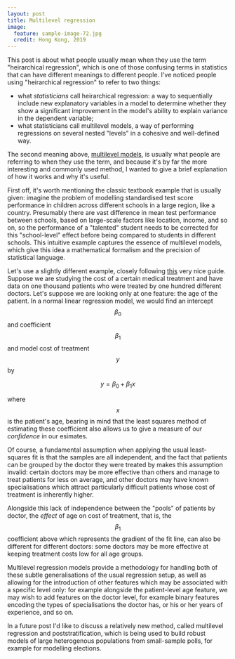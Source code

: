 ```yaml
---
layout: post
title: Multilevel regression
image:
  feature: sample-image-72.jpg
  credit: Hong Kong, 2019
---
```


This post is about what people usually mean when they use the term "heirarchical regression", which is one of those confusing terms in statistics that can have different meanings to different people. I've noticed people using "heirarchical regression" to refer to two things:

- what *statisticians* call heirarchical regression: a way to sequentially include new explanatory variables in a model to determine whether they show a significant improvement in the model's ability to explain variance in the dependent variable;
- what statisticians call multilevel models, a way of performing regressions on several nested "levels" in a cohesive and well-defined way. 

The second meaning above, [multilevel models](https://en.wikipedia.org/wiki/Multilevel_model), is usually what people are referring to when they use the term, and because it's by far the more interesting and commonly used method, I wanted to give a brief explanation of how it works and why it's useful. 

First off, it's worth mentioning the classic textbook example that is usually given: imagine the problem of modelling standardised test score performance in children across different schools in a large region, like a country. Presumably there are vast difference in mean test performance between schools, based on large-scale factors like location, income, and so on, so the performance of a "talented" student needs to be corrected for this "school-level" effect before being compared to students in different schools. This intuitive example captures the essence of multilevel models, which give this idea a mathematical formalism and the precision of statistical language.

Let's use a slightly different example, closely following [this](https://www.researchgate.net/profile/Carl_Van_Walraven/publication/11999297_An_Introduction_to_Multilevel_Regression_Models/links/5512c73a0cf268a4aaeb0e3a/An-Introduction-to-Multilevel-Regression-Models.pdf) very nice guide. Suppose we are studying the cost of a certain medical treatment and have data on one thousand patients who were treated by one hundred different doctors. Let's suppose we are looking only at one feature: the age of the patient. In a normal linear regression model, we would find an intercept $$\beta_0$$ and coefficient $$\beta_1$$ and model cost of treatment $$y$$ by

$$
y = \beta_0 + \beta_1 x
$$

where $$x$$ is the patient's age, bearing in mind that the least squares method of estimating these coefficient also allows us to give a measure of our *confidence* in our esimates. 

Of course, a fundamental assumption when applying the usual least-squares fit is that the samples are all independent, and the fact that patients can be grouped by the doctor they were treated by makes this assumption invalid: certain doctors may be more effective than others and manage to treat patients for less on average, and other doctors may have known specialisations which attract particularly difficult patients whose cost of treatment is inherently higher. 

Alongside this lack of independence between the "pools" of patients by doctor, the *effect* of age on cost of treatment, that is, the $$\beta_1$$ coefficient above which represents the gradient of the fit line, can also be different for different doctors: some doctors may be more effective at keeping treatment costs low for all age groups. 

Multilevel regression models provide a methodology for handling both of these subtle generalisations of the usual regression setup, as well as allowing for the introduction of other features which may be associated with a specific level only: for example alongside the patient-level age feature, we may wish to add features on the doctor level, for example binary features encoding the types of specialisations the doctor has, or his or her years of experience, and so on.

In a future post I'd like to discuss a relatively new method, called multilevel regression and poststratification, which is being used to build robust models of large heterogenous populations from small-sample polls, for example for modelling elections. 
